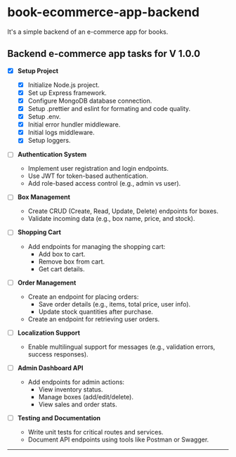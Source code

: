 # book-ecommerce-app-backend

It's a simple backend of an e-commerce app for books.

## Backend e-commerce app tasks for V 1.0.0

- [X] **Setup Project**

  - [X] Initialize Node.js project.
  - [X] Set up Express framework.
  - [X] Configure MongoDB database connection.
  - [X] Setup .prettier and eslint for formating and code quality.
  - [X] Setup .env.
  - [X] Initial error hundler middleware.
  - [X] Initial logs middleware.
  - [X] Setup loggers.

- [ ] **Authentication System**

  - Implement user registration and login endpoints.
  - Use JWT for token-based authentication.
  - Add role-based access control (e.g., admin vs user).

- [ ] **Box Management**

  - Create CRUD (Create, Read, Update, Delete) endpoints for boxes.
  - Validate incoming data (e.g., box name, price, and stock).

- [ ] **Shopping Cart**

  - Add endpoints for managing the shopping cart:
    - Add box to cart.
    - Remove box from cart.
    - Get cart details.

- [ ] **Order Management**

  - Create an endpoint for placing orders:
    - Save order details (e.g., items, total price, user info).
    - Update stock quantities after purchase.
  - Create an endpoint for retrieving user orders.

- [ ] **Localization Support**

  - Enable multilingual support for messages (e.g., validation errors, success responses).

- [ ] **Admin Dashboard API**

  - Add endpoints for admin actions:
    - View inventory status.
    - Manage boxes (add/edit/delete).
    - View sales and order stats.

- [ ] **Testing and Documentation**
  - Write unit tests for critical routes and services.
  - Document API endpoints using tools like Postman or Swagger.

---
